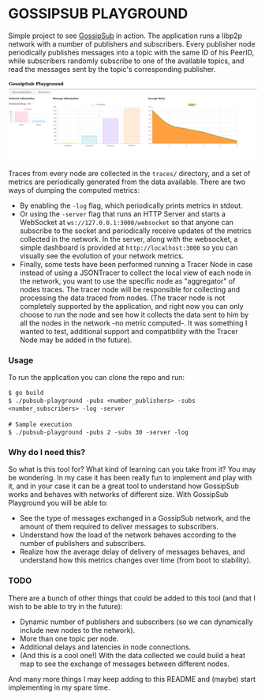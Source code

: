 # GOSSIPSUB PLAYGROUND
Simple project to see [GossipSub](https://github.com/libp2p/specs/tree/master/pubsub/gossipsub) in action.
The application runs a libp2p network with a number of publishers and subscribers. Every publisher
node periodically publishes messages into a topic with the same ID of his PeerID, while subscribers
randomly subscribe to one of the available topics, and read the messages sent by the topic's corresponding
publisher.

![](ui/dashboard.png)

Traces from every node are collected in the `traces/` directory, and a set of metrics are periodically
generated from the data available. There are two ways of dumping the computed metrics:
* By enabling the `-log` flag, which periodically prints metrics in stdout.
* Or using the `-server` flag that runs an HTTP Server and starts a WebSocket at `ws://127.0.0.1:3000/websocket` so that
anyone can subscribe to the socket and periodically receive updates of the metrics collected in the network.
In the server, along with the websocket, a simple dashboard is provided at `http://localhost:3000` so you can
visually see the evolution of your network metrics.
* Finally, some tests have been performed running a Tracer Node in case instead of using a JSONTracer
to collect the local view of each node in the network, you want to use the specific node as "aggregator" of
nodes traces. The tracer node will be responsible for collecting and processing the data traced from nodes. 
(The tracer node is not completely
supported by the application, and right now you can only choose to run the node and see how it collects the data
sent to him by all the nodes in the network -no metric computed-. It was something I wanted to test, additional
support and compatibility with the Tracer Node may be added in the future).

### Usage
To run the application you can clone the repo and run:
```
$ go build
$ ./pubsub-playground -pubs <number_publishers> -subs <number_subscribers> -log -server

# Sample execution
$ ./pubsub-playground -pubs 2 -subs 30 -server -log
```

### Why do I need this?
So what is this tool for? What kind of learning can you take from it? You may be wondering. 
In my case it has
been really fun to implement and play with it, and in your case it can be a great
tool to understand how GossipSub works and behaves with networks of different size. 
With GossipSub Playground you will be able to:
* See the type of messages exchanged in a GossipSub network, and the amount of them
required to deliver messages to subscribers.
* Understand how the load of the network behaves according to the number of publishers
and subscribers.
* Realize how the average delay of delivery of messages behaves, and understand how this metrics
changes over time (from boot to stability).

### TODO
There are a bunch of other things that could be added to this tool (and that I wish to be able to try
in the future):
* Dynamic number of publishers and subscribers (so we can dynamically include new nodes to the network).
* More than one topic per node.
* Additional delays and latencies in node connections.
* (And this is a cool one!) With the data collected we could build a heat map to see the exchange of messages between different nodes.

And many more things I may keep adding to this README and (maybe) start implementing in my spare time.
